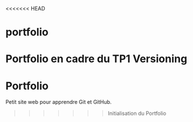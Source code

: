 <<<<<<< HEAD
# portfolio
Portfolio en cadre du TP1 Versioning
=======
# Portfolio
Petit site web pour apprendre Git et GitHub.
>>>>>>> Initialisation du Portfolio
